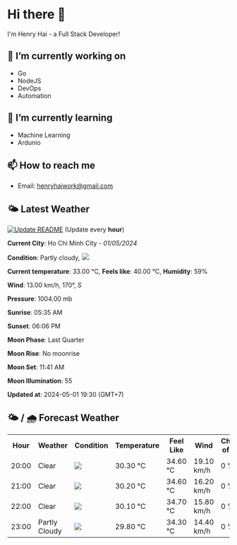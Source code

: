 # Hi there 👋

I'm Henry Hai - a Full Stack Developer!

## 🔭 I’m currently working on

- Go
- NodeJS
- DevOps
- Automation

## 🌱 I’m currently learning

- Machine Learning
- Ardunio

## 📫 How to reach me

- Email: <henryhaiwork@gmail.com>

## 🌤️ Latest Weather
[![Update README](https://github.com/henry0hai/henry0hai/actions/workflows/udpateReadme.yml/badge.svg)](https://github.com/henry0hai/henry0hai/actions/workflows/udpateReadme.yml)
(Update every **hour**)
<!-- CURRENT_WEATHER:START -->
**Current City**: Ho Chi Minh City - *01/05/2024*

**Condition**: Partly cloudy, <img src="https://cdn.weatherapi.com/weather/64x64/night/116.png"/>

**Current temperature**: 33.00 °C, **Feels like**: 40.00 °C, **Humidity**: 59%

**Wind**: 13.00 km/h, 170°, *S*

**Pressure**: 1004.00 mb

**Sunrise**: 05:35 AM

**Sunset**: 06:06 PM

**Moon Phase**: Last Quarter

**Moon Rise**: No moonrise

**Moon Set**: 11:41 AM

**Moon Illumination**: 55

**Updated at**: 2024-05-01 19:30 (GMT+7)<!-- CURRENT_WEATHER:END -->

## 🌤️ / 🌧️ Forecast Weather
<!-- FORECAST_WEATHER:START -->
<table>
		<tr>
			<th>Hour</th>
			<th>Weather</th>
			<th>Condition</th>
			<th>Temperature</th>
			<th>Feel Like</th>
			<th>Wind</th>
			<th>Chance of Rain</th>
		</tr>
				<tr>
					<td>20:00</td>
					<td>Clear </td>
					<td><img src='https://cdn.weatherapi.com/weather/64x64/night/113.png'/></td>
					<td>30.30 °C</td>
					<td>34.60 °C</td>
					<td>19.10 km/h</td>
					<td>0 %</td>
				</tr>
				<tr>
					<td>21:00</td>
					<td>Clear </td>
					<td><img src='https://cdn.weatherapi.com/weather/64x64/night/113.png'/></td>
					<td>30.20 °C</td>
					<td>34.60 °C</td>
					<td>16.20 km/h</td>
					<td>0 %</td>
				</tr>
				<tr>
					<td>22:00</td>
					<td>Clear </td>
					<td><img src='https://cdn.weatherapi.com/weather/64x64/night/113.png'/></td>
					<td>30.10 °C</td>
					<td>34.70 °C</td>
					<td>15.80 km/h</td>
					<td>0 %</td>
				</tr>
				<tr>
					<td>23:00</td>
					<td>Partly Cloudy </td>
					<td><img src='https://cdn.weatherapi.com/weather/64x64/night/116.png'/></td>
					<td>29.80 °C</td>
					<td>34.30 °C</td>
					<td>14.40 km/h</td>
					<td>0 %</td>
				</tr>
</table>
<!-- FORECAST_WEATHER:END -->
